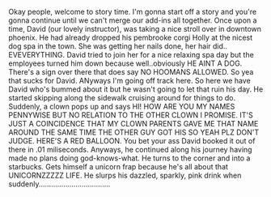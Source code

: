 Okay people, welcome to story time. I'm gonna start off a story and you're gonna continue until we can't merge our add-ins all together. Once upon a time, David (our lovely instructor), was taking a nice stroll over in downtown phoenix. He had already dropped his pembrooke corgi Holly at the nicest dog spa in the town. She was getting her nails done, her hair did.. EVEVERYTHING. David tried to join her for a nice relaxing spa day but the employees turned him down because well..obviously HE AINT A DOG. There's a sign over there that does say NO HOOMANS ALLOWED. So yea that sucks for David. ANyways I'm going off track here. So here we have David who's bummed about it but he wasn't going to let that ruin his day. He started skipping along the sidewalk cruising around for things to do. Suddenly, a clown pops up and says HI! HOW ARE YOU MY NAMES PENNYWISE BUT NO RELATION TO THE OTHER CLOWN I PROMISE. IT'S JUST A COINCIDENCE THAT MY CLOWN PARENTS GAVE ME THAT NAME AROUND THE SAME TIME THE OTHER GUY GOT HIS SO YEAH PLZ DON'T JUDGE. HERE'S A RED BALLOON. You bet your ass David booked it out of there in .01 miliseconds. Anyways, he continued along his journey having made no plans doing god-knows-what. He turns to the corner and into a starbucks. Gets himself a unicorn frap because he's all about that UNICORNZZZZZ LIFE. He slurps his dazzled, sparkly, pink drink when suddenly...................................
